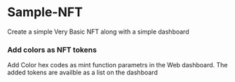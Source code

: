 # Sample-NFT
Create a simple Very Basic NFT along with a simple dashboard

### Add colors as NFT tokens

Add Color hex codes as mint function parametrs in the Web dashboard.
The added tokens are availble as a list on the dashboard

